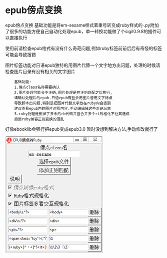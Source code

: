 # epub傍点变换
epub傍点变换
基础功能是将em-sesame样式着重号转变成ruby样式的·.py附加了很多的功能方便自己自动化处理epub，单一转换功能做了个sigil0.9.8的插件可以直接执行

使用前请检查epub格式有没有什么奇葩问题,例如ruby标签前前后后有奇怪的标签可能会导致报错

图片标签功能对日语epub独特的用图片代替一个文字地方出问题，处理的时候请检查图片目录有没有相关的文字图片

        基础功能:
        1.傍点class名称需要确认
        2.图片处理可能会不正确,图片处理是在正则匹配之后执行,
        请确认处理后的epub.日语epub有些会用图片替用文字标点
        导致脚本出问题,特别是把图片代替文字放在ruby内会直删
        建议查看epub内的图片对照内容.手动编辑掉这些奇葩玩意
        3.ruby处理是删掉了多余的rb代码并且合并多个rt规格化不让其造成
        后面ruby兼容正则变换的混乱

好像ebooklib会强行把epub变成epub3.0  暂时没想到解决方法,手动修改就行了

   ![图片描述](20230824192745.png)
